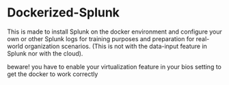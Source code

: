 # Dockerized-Splunk
This is made to install Splunk on the docker environment and configure your own or other Splunk logs for training purposes and preparation for real-world organization scenarios.  (This is not with the data-input feature in Splunk nor with the cloud).

beware! you have to enable your virtualization feature in your bios setting to get the docker to work correctly
